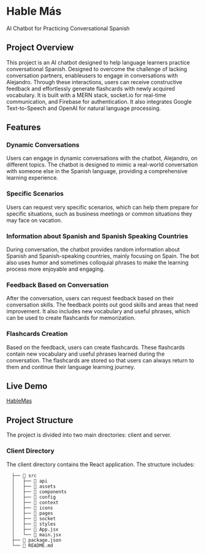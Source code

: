 # Hable Más 
AI Chatbot for Practicing Conversational Spanish

## Project Overview

This project is an AI chatbot designed to help language learners practice conversational Spanish. Designed to overcome the challenge of lacking conversation partners, enableusers to engage in conversations with Alejandro. Through these interactions, users can receive constructive feedback and effortlessly generate flashcards with newly acquired vocabulary.
It is built with a MERN stack, socket.io for real-time communication, and Firebase for authentication. It also integrates Google Text-to-Speech and OpenAI for natural language processing.

## Features
### Dynamic Conversations

Users can engage in dynamic conversations with the chatbot, Alejandro, on different topics. The chatbot is designed to mimic a real-world conversation with someone else in the Spanish language, providing a comprehensive learning experience.

### Specific Scenarios

Users can request very specific scenarios, which can help them prepare for specific situations, such as business meetings or common situations they may face on vacation.

### Information about Spanish and Spanish Speaking Countries

During conversation, the chatbot provides random information about Spanish and Spanish-speaking countries, mainly focusing on Spain. The bot also uses humor and sometimes colloquial phrases to make the learning process more enjoyable and engaging.

### Feedback Based on Conversation

After the conversation, users can request feedback based on their conversation skills. The feedback points out good skills and areas that need improvement. It also includes new vocabulary and useful phrases, which can be used to create flashcards for memorization.

### Flashcards Creation

Based on the feedback, users can create flashcards. These flashcards contain new vocabulary and useful phrases learned during the conversation. The flashcards are stored so that users can always return to them and continue their language learning journey.

## Live Demo
[HableMas](https://hable.netlify.app/)

## Project Structure

The project is divided into two main directories: client and server.

### Client Directory

The client directory contains the React application. The structure includes:

  ```  📂 client
    ├── 📂 src
    │   ├── 📂 api
    │   ├── 📂 assets
    │   ├── 📂 components
    │   ├── 📂 config
    │   ├── 📂 context
    │   ├── 📂 icons
    │   ├── 📂 pages
    │   ├── 📂 socket
    │   ├── 📂 styles
    │   ├── 📜 App.jsx
    │   └── 📜 main.jsx
    ├── 📜 package.json
    └── 📜 README.md
```


